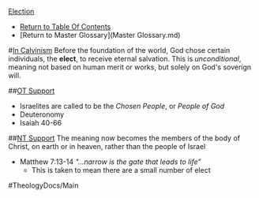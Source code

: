 [Election](Election.md)

- [Return to Table Of Contents](README.md)
- [Return to Master Glossary](Master Glossary.md)

#[In Calvinism](In_Calvinism.md)
Before the foundation of the world, God chose certain individuals, the **elect**, to receive eternal salvation. 
This is *unconditional*, meaning not based on human merit or works, but solely on God's soverign will. 

##[OT Support](OT_Support.md)
- Israelites are called to be the *Chosen People*, or *People of God*
- Deuteronomy
- Isaiah 40-66

##[NT Support](NT_Support.md)
The meaning now becomes the members of the body of Christ, on earth or in heaven, rather than the people of Israel
- Matthew 7:13-14  *"...narrow is the gate that leads to life"*
  - This is taken to mean there are a small number of elect



#TheologyDocs/Main
